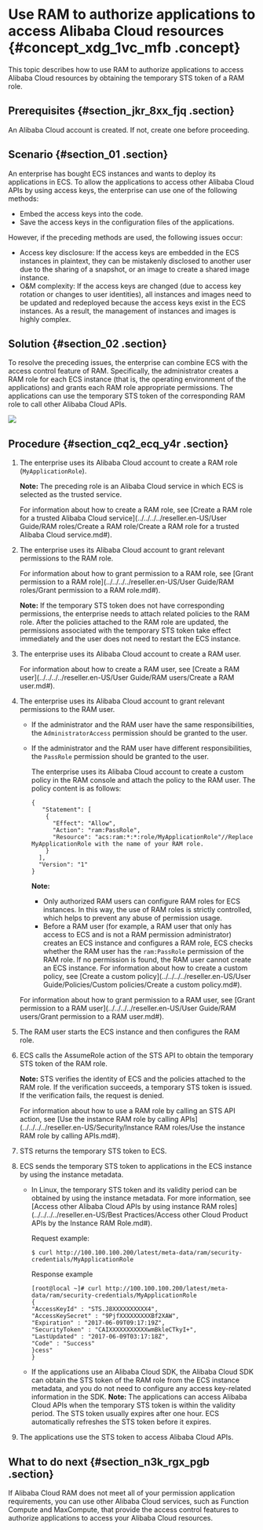 # Use RAM to authorize applications to access Alibaba Cloud resources {#concept_xdg_1vc_mfb .concept}

This topic describes how to use RAM to authorize applications to access Alibaba Cloud resources by obtaining the temporary STS token of a RAM role.

## Prerequisites {#section_jkr_8xx_fjq .section}

An Alibaba Cloud account is created. If not, create one before proceeding.

## Scenario {#section_01 .section}

An enterprise has bought ECS instances and wants to deploy its applications in ECS. To allow the applications to access other Alibaba Cloud APIs by using access keys, the enterprise can use one of the following methods:

-   Embed the access keys into the code.
-   Save the access keys in the configuration files of the applications.

However, if the preceding methods are used, the following issues occur:

-   Access key disclosure: If the access keys are embedded in the ECS instances in plaintext, they can be mistakenly disclosed to another user due to the sharing of a snapshot, or an image to create a shared image instance.
-   O&M complexity: If the access keys are changed \(due to access key rotation or changes to user identities\), all instances and images need to be updated and redeployed because the access keys exist in the ECS instances. As a result, the management of instances and images is highly complex.

## Solution {#section_02 .section}

To resolve the preceding issues, the enterprise can combine ECS with the access control feature of RAM. Specifically, the administrator creates a RAM role for each ECS instance \(that is, the operating environment of the applications\) and grants each RAM role appropriate permissions. The applications can use the temporary STS token of the corresponding RAM role to call other Alibaba Cloud APIs.

![](http://static-aliyun-doc.oss-cn-hangzhou.aliyuncs.com/assets/img/23777/156777917414410_en-US.png)

## Procedure {#section_cq2_ecq_y4r .section}

1.  The enterprise uses its Alibaba Cloud account to create a RAM role \(`MyApplicationRole`\).

    **Note:** The preceding role is an Alibaba Cloud service in which ECS is selected as the trusted service.

    For information about how to create a RAM role, see [Create a RAM role for a trusted Alibaba Cloud service](../../../../reseller.en-US/User Guide/RAM roles/Create a RAM role/Create a RAM role for a trusted Alibaba Cloud service.md#).

2.  The enterprise uses its Alibaba Cloud account to grant relevant permissions to the RAM role.

    For information about how to grant permission to a RAM role, see [Grant permission to a RAM role](../../../../reseller.en-US/User Guide/RAM roles/Grant permission to a RAM role.md#).

    **Note:** If the temporary STS token does not have corresponding permissions, the enterprise needs to attach related policies to the RAM role. After the policies attached to the RAM role are updated, the permissions associated with the temporary STS token take effect immediately and the user does not need to restart the ECS instance.

3.  The enterprise uses its Alibaba Cloud account to create a RAM user.

    For information about how to create a RAM user, see [Create a RAM user](../../../../reseller.en-US/User Guide/RAM users/Create a RAM user.md#).

4.  The enterprise uses its Alibaba Cloud account to grant relevant permissions to the RAM user.

    -   If the administrator and the RAM user have the same responsibilities, the `AdministratorAccess` permission should be granted to the user.
    -   If the administrator and the RAM user have different responsibilities, the `PassRole` permission should be granted to the user.

        The enterprise uses its Alibaba Cloud account to create a custom policy in the RAM console and attach the policy to the RAM user. The policy content is as follows:

        ``` {#codeblock_kmv_0tz_d7i}
        {
           "Statement": [
            {
              "Effect": "Allow",
              "Action": "ram:PassRole",
              "Resource": "acs:ram:*:*:role/MyApplicationRole"//Replace MyApplicationRole with the name of your RAM role.
            }
          ],
          "Version": "1"
        }                
        ```

        **Note:** 

        -   Only authorized RAM users can configure RAM roles for ECS instances. In this way, the use of RAM roles is strictly controlled, which helps to prevent any abuse of permission usage.
        -   Before a RAM user \(for example, a RAM user that only has access to ECS and is not a RAM permission administrator\) creates an ECS instance and configures a RAM role, ECS checks whether the RAM user has the `ram:PassRole` permission of the RAM role. If no permission is found, the RAM user cannot create an ECS instance.
    For information about how to create a custom policy, see [Create a custom policy](../../../../reseller.en-US/User Guide/Policies/Custom policies/Create a custom policy.md#).

    For information about how to grant permission to a RAM user, see [Grant permission to a RAM user](../../../../reseller.en-US/User Guide/RAM users/Grant permission to a RAM user.md#).

5.  The RAM user starts the ECS instance and then configures the RAM role.
6.  ECS calls the AssumeRole action of the STS API to obtain the temporary STS token of the RAM role.

    **Note:** STS verifies the identity of ECS and the policies attached to the RAM role. If the verification succeeds, a temporary STS token is issued. If the verification fails, the request is denied.

    For information about how to use a RAM role by calling an STS API action, see [Use the instance RAM role by calling APIs](../../../../reseller.en-US/Security/Instance RAM roles/Use the instance RAM role by calling APIs.md#).

7.  STS returns the temporary STS token to ECS.
8.  ECS sends the temporary STS token to applications in the ECS instance by using the instance metadata.

    -   In Linux, the temporary STS token and its validity period can be obtained by using the instance metadata. For more information, see [Access other Alibaba Cloud APIs by using instance RAM roles](../../../../reseller.en-US/Best Practices/Access other Cloud Product APIs by the Instance RAM Role.md#).

        Request example:

        ``` {#codeblock_4tj_4pw_u25}
        $ curl http://100.100.100.200/latest/meta-data/ram/security-credentials/MyApplicationRole
        ```

        Response example

        ``` {#codeblock_fh3_mny_xls}
        [root@local ~]# curl http://100.100.100.200/latest/meta-data/ram/security-credentials/MyApplicationRole
        {
        "AccessKeyId" : "STS.J8XXXXXXXXXX4",
        "AccessKeySecret" : "9PjfXXXXXXXXXBf2XAW",
        "Expiration" : "2017-06-09T09:17:19Z",
        "SecurityToken" : "CAIXXXXXXXXXXXwmBkleCTkyI+",
        "LastUpdated" : "2017-06-09T03:17:18Z",
        "Code" : "Success"
        }cess"
        }
        ```

    -   If the applications use an Alibaba Cloud SDK, the Alibaba Cloud SDK can obtain the STS token of the RAM role from the ECS instance metadata, and you do not need to configure any access key-related information in the SDK.
    **Note:** The applications can access Alibaba Cloud APIs when the temporary STS token is within the validity period. The STS token usually expires after one hour. ECS automatically refreshes the STS token before it expires.

9.  The applications use the STS token to access Alibaba Cloud APIs.

## What to do next {#section_n3k_rgx_pgb .section}

If Alibaba Cloud RAM does not meet all of your permission application requirements, you can use other Alibaba Cloud services, such as Function Compute and MaxCompute, that provide the access control features to authorize applications to access your Alibaba Cloud resources.

